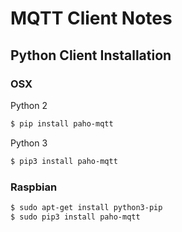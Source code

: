 # MQTT Client Notes

## Python Client Installation

### OSX

Python 2
```bash
$ pip install paho-mqtt
```

Python 3
```bash
$ pip3 install paho-mqtt
```

### Raspbian

```bash
$ sudo apt-get install python3-pip
$ sudo pip3 install paho-mqtt
```
